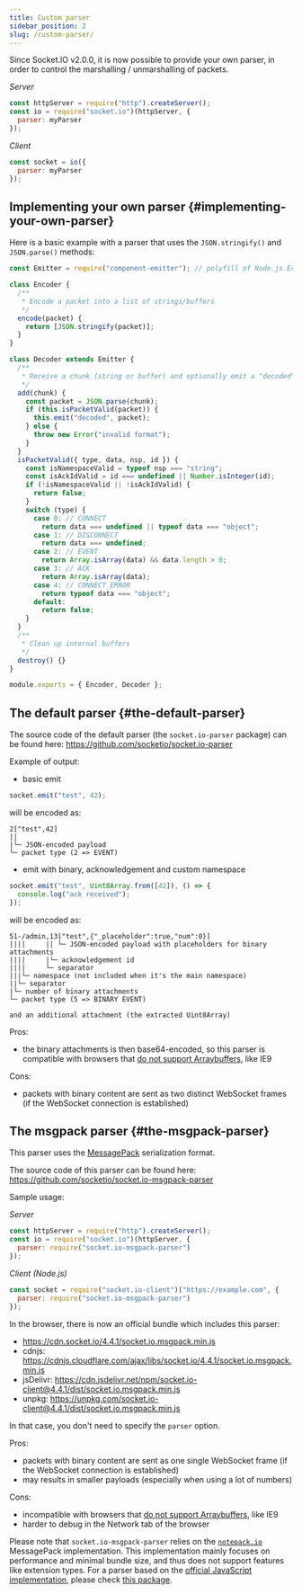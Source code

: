 ```yaml
---
title: Custom parser
sidebar_position: 2
slug: /custom-parser/
---
```


Since Socket.IO v2.0.0, it is now possible to provide your own parser, in order to control the marshalling / unmarshalling of packets.

*Server*

```js
const httpServer = require("http").createServer();
const io = require("socket.io")(httpServer, {
  parser: myParser
});
```

*Client*

```js
const socket = io({
  parser: myParser
});
```

## Implementing your own parser {#implementing-your-own-parser}

Here is a basic example with a parser that uses the `JSON.stringify()` and `JSON.parse()` methods:

```js
const Emitter = require("component-emitter"); // polyfill of Node.js EventEmitter in the browser 

class Encoder {
  /**
   * Encode a packet into a list of strings/buffers
   */
  encode(packet) {
    return [JSON.stringify(packet)];
  }
}

class Decoder extends Emitter {
  /**
   * Receive a chunk (string or buffer) and optionally emit a "decoded" event with the reconstructed packet
   */
  add(chunk) {
    const packet = JSON.parse(chunk);
    if (this.isPacketValid(packet)) {
      this.emit("decoded", packet);
    } else {
      throw new Error("invalid format");
    }
  }
  isPacketValid({ type, data, nsp, id }) {
    const isNamespaceValid = typeof nsp === "string";
    const isAckIdValid = id === undefined || Number.isInteger(id);
    if (!isNamespaceValid || !isAckIdValid) {
      return false;
    }
    switch (type) {
      case 0: // CONNECT
        return data === undefined || typeof data === "object";
      case 1: // DISCONNECT
        return data === undefined;
      case 2: // EVENT
        return Array.isArray(data) && data.length > 0;
      case 3: // ACK
        return Array.isArray(data);
      case 4: // CONNECT_ERROR
        return typeof data === "object";
      default:
        return false;
    }
  }
  /**
   * Clean up internal buffers
   */
  destroy() {}
}

module.exports = { Encoder, Decoder };
```

## The default parser {#the-default-parser}

The source code of the default parser (the `socket.io-parser` package) can be found here: https://github.com/socketio/socket.io-parser

Example of output:

- basic emit

```js
socket.emit("test", 42);
```

will be encoded as:

```
2["test",42]
||
|└─ JSON-encoded payload
└─ packet type (2 => EVENT)
```

- emit with binary, acknowledgement and custom namespace

```js
socket.emit("test", Uint8Array.from([42]), () => {
  console.log("ack received");
});
```

will be encoded as:

```
51-/admin,13["test",{"_placeholder":true,"num":0}]
||||     || └─ JSON-encoded payload with placeholders for binary attachments
||||     |└─ acknowledgement id
||||     └─ separator
|||└─ namespace (not included when it's the main namespace)
||└─ separator
|└─ number of binary attachments
└─ packet type (5 => BINARY EVENT)

and an additional attachment (the extracted Uint8Array)
```

Pros:

- the binary attachments is then base64-encoded, so this parser is compatible with browsers that [do not support Arraybuffers](https://caniuse.com/mdn-javascript_builtins_arraybuffer), like IE9

Cons:

- packets with binary content are sent as two distinct WebSocket frames (if the WebSocket connection is established)

## The msgpack parser {#the-msgpack-parser}

This parser uses the [MessagePack](https://msgpack.org/) serialization format.

The source code of this parser can be found here: https://github.com/socketio/socket.io-msgpack-parser

Sample usage:

*Server*

```js
const httpServer = require("http").createServer();
const io = require("socket.io")(httpServer, {
  parser: require("socket.io-msgpack-parser")
});
```

*Client (Node.js)*

```js
const socket = require("socket.io-client")("https://example.com", {
  parser: require("socket.io-msgpack-parser")
});
```

In the browser, there is now an official bundle which includes this parser:

- https://cdn.socket.io/4.4.1/socket.io.msgpack.min.js
- cdnjs: https://cdnjs.cloudflare.com/ajax/libs/socket.io/4.4.1/socket.io.msgpack.min.js
- jsDelivr: https://cdn.jsdelivr.net/npm/socket.io-client@4.4.1/dist/socket.io.msgpack.min.js
- unpkg: https://unpkg.com/socket.io-client@4.4.1/dist/socket.io.msgpack.min.js

In that case, you don't need to specify the `parser` option.

Pros:

- packets with binary content are sent as one single WebSocket frame (if the WebSocket connection is established)
- may results in smaller payloads (especially when using a lot of numbers)

Cons:

- incompatible with browsers that [do not support Arraybuffers](https://caniuse.com/mdn-javascript_builtins_arraybuffer), like IE9
- harder to debug in the Network tab of the browser

Please note that `socket.io-msgpack-parser` relies on the [`notepack.io`](https://github.com/darrachequesne/notepack) MessagePack implementation. This implementation mainly focuses on performance and minimal bundle size, and thus does not support features like extension types. For a parser based on the [official JavaScript implementation](https://github.com/msgpack/msgpack-javascript), please check [this package](https://www.npmjs.com/package/@skgdev/socket.io-msgpack-javascript).
